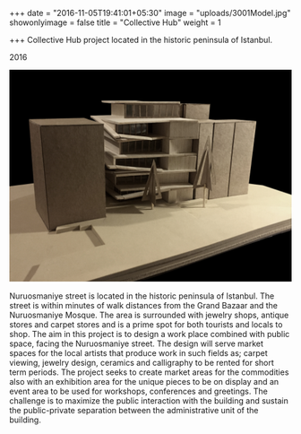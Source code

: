 +++
date = "2016-11-05T19:41:01+05:30"
image = "uploads/3001Model.jpg"
showonlyimage = false
title = "Collective Hub"
weight = 1

+++
Collective Hub project located in the historic peninsula of Istanbul.

2016

<!--more-->

![](/uploads/3001Model.jpg)

Nuruosmaniye street is located in the historic peninsula of Istanbul. The street is within minutes of walk distances from the Grand Bazaar and the Nuruosmaniye Mosque. The area is surrounded with jewelry shops, antique stores and carpet stores and is a prime spot for both tourists and locals to shop. The aim in this project is to design a work place combined with public space, facing the Nuruosmaniye street. The design will serve market spaces for the local artists that produce work in such fields as; carpet viewing, jewelry design, ceramics and calligraphy to be rented for short term periods. The project seeks to create market areas for the commodities also with an exhibition area for the unique pieces to be on display and an event area to be used for workshops, conferences and greetings. The challenge is to maximize the public interaction with the building and sustain the public-private separation between the administrative unit of the building.